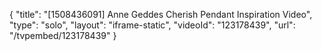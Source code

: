 {
    "title": "[1508436091] Anne Geddes Cherish Pendant Inspiration Video",
    "type": "solo",
    "layout": "iframe-static",
    "videoId": "123178439",
    "url": "\/tvpembed\/123178439"
}
